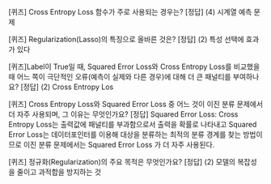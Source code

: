[퀴즈] Cross Entropy Loss 함수가 주로 사용되는 경우는? [정답] (4) 시계열 예측 문제

[퀴즈] Regularization(Lasso)의 특징으로 올바른 것은? [정답] (2) 특성 선택에 효과가 있다

[퀴즈]Label이 True일 때, Squared Error Loss와 Cross Entropy Loss를 비교했을 때 어느 쪽이 극단적인 오류(예측이 실제와 다른 경우)에 대해 더 큰 패널티를 부여하나요? [정답] (2) Cross Entropy Los

[퀴즈] Cross Entropy Loss와 Squared Error Loss 중 어느 것이 이진 분류 문제에서 더 자주 사용되며, 그 이유는 무엇인가요? [정답] Squared Error Loss: Cross Entropy Loss는 출력값에 패널티를 부과함으로서 출력을 확률로 나타내고 Squared Error Loss는 데이터포인터를 이용해 대상을 분류하는 최적의 분류 경계를 찾는 방법이므로 이진 분류 문제에서는 Squared Error Loss 가 더 자주 사용된다.

[퀴즈] 정규화(Regularization)의 주요 목적은 무엇인가요? [정답] (2) 모델의 복잡성을 줄이고 과적합을 방지하는 것
